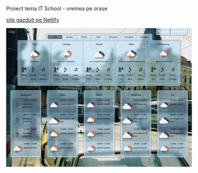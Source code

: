 Proiect tema IT School - vremea pe orase

[site gazduit pe Netlify](https://aciuc-weather.netlify.app)

![screenshot](screenshots/Screenshot_01.jpg)